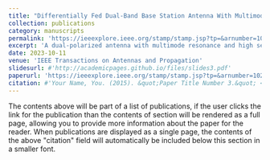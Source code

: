 ```yaml
---
title: "Differentially Fed Dual-Band Base Station Antenna With Multimode Resonance and High Selectivity for 5G Applications"
collection: publications
category: manuscripts
permalink: 'https://ieeexplore.ieee.org/stamp/stamp.jsp?tp=&arnumber=10280717'
excerpt: 'A dual-polarized antenna with multimode resonance and high selectivity is proposed in this article to cover the 5G sub-6 GHz bands.'
date: 2023-10-11
venue: 'IEEE Transactions on Antennas and Propagation'
slidesurl: #'http://academicpages.github.io/files/slides3.pdf'
paperurl: 'https://ieeexplore.ieee.org/stamp/stamp.jsp?tp=&arnumber=10280717'
citation: #'Your Name, You. (2015). &quot;Paper Title Number 3.&quot; <i>Journal 1</i>. 1(3).'
---
```


The contents above will be part of a list of publications, if the user clicks the link for the publication than the contents of section will be rendered as a full page, allowing you to provide more information about the paper for the reader. When publications are displayed as a single page, the contents of the above "citation" field will automatically be included below this section in a smaller font.
